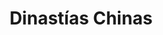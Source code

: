 ﻿---
title: "Dinastías Chinas"
permalink: periodes_872.html
layout: periode
sidebar: periodes
pares:
  - id: 217
    title: "Edad Media"
    dataInici: "(476)"
    dataFi: "(1453)"

fills:
  - id: 1064
    title: "Cinco Dinastías y Diez Reinos"
    dataInici: "(907)"
    dataFi: "(970)"

  - id: 873
    title: "Dinastía Song"
    dataInici: "(960)"
    dataFi: "(1279)"

  - id: 1058
    title: "Dinastía Ming"
    dataInici: "(1368)"
    dataFi: "(1644)"

jocsPrincipals:
jocsEscenaris:
jocsEpoca:
jocsEpocaEscenaris:
---

